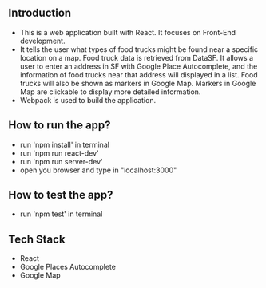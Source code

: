 ## Introduction
  * This is a web application built with React. It focuses on Front-End development.
  * It tells the user what types of food trucks might be found near a specific location on a map. Food truck data is retrieved from DataSF. It allows a user to enter an address in SF with Google Place Autocomplete, and the information of food trucks near that address will displayed in a list. Food trucks will also be shown as markers in Google Map. Markers in Google Map are clickable to display more detailed information.
  * Webpack is used to build the application.

## How to run the app?
  * run 'npm install' in terminal
  * run 'npm run react-dev'
  * run 'npm run server-dev'
  * open you browser and type in "localhost:3000" 

## How to test the app?
  * run 'npm test' in terminal

## Tech Stack 
  * React
  * Google Places Autocomplete
  * Google Map
